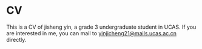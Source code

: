 # CV
This is a CV of jisheng yin,  a grade 3 undergraduate student in UCAS. 
If you are interested in me, you can mail to yinjicheng21@mails.ucas.ac.cn directly.
